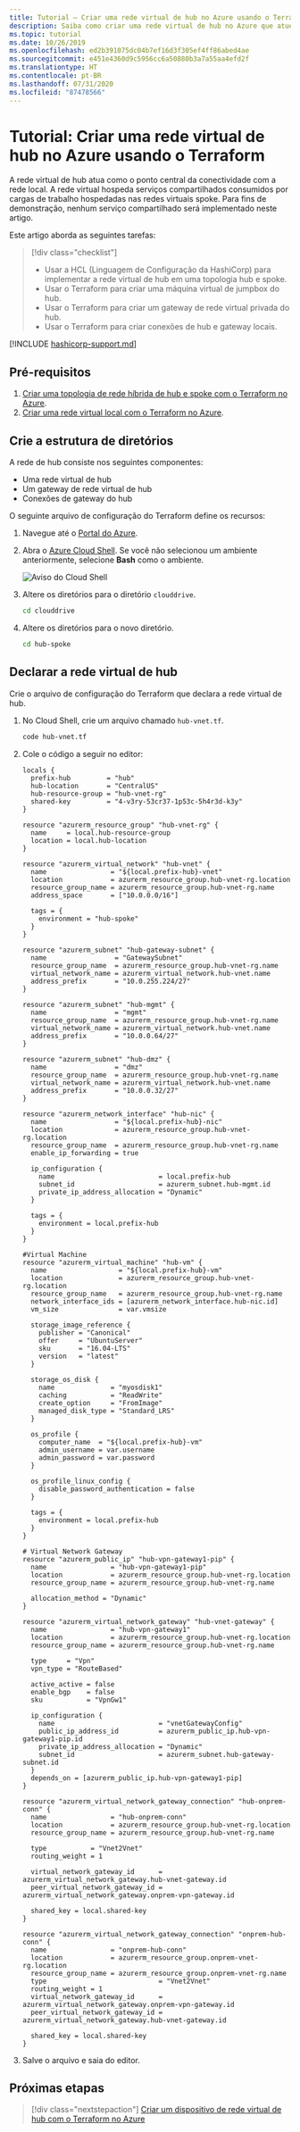 ```yaml
---
title: Tutorial – Criar uma rede virtual de hub no Azure usando o Terraform
description: Saiba como criar uma rede virtual de hub no Azure que atue como um ponto de conexão comum entre outras redes.
ms.topic: tutorial
ms.date: 10/26/2019
ms.openlocfilehash: ed2b391075dc04b7ef16d3f305ef4ff86abed4ae
ms.sourcegitcommit: e451e4360d9c5956cc6a50880b3a7a55aa4efd2f
ms.translationtype: HT
ms.contentlocale: pt-BR
ms.lasthandoff: 07/31/2020
ms.locfileid: "87478566"
---
```

# <a name="tutorial-create-a-hub-virtual-network-in-azure-by-using-terraform"></a>Tutorial: Criar uma rede virtual de hub no Azure usando o Terraform

A rede virtual de hub atua como o ponto central da conectividade com a rede local. A rede virtual hospeda serviços compartilhados consumidos por cargas de trabalho hospedadas nas redes virtuais spoke. Para fins de demonstração, nenhum serviço compartilhado será implementado neste artigo.

Este artigo aborda as seguintes tarefas:

> [!div class="checklist"]
> * Usar a HCL (Linguagem de Configuração da HashiCorp) para implementar a rede virtual de hub em uma topologia hub e spoke.
> * Usar o Terraform para criar uma máquina virtual de jumpbox do hub.
> * Usar o Terraform para criar um gateway de rede virtual privada do hub.
> * Usar o Terraform para criar conexões de hub e gateway locais.

[!INCLUDE [hashicorp-support.md](includes/hashicorp-support.md)]

## <a name="prerequisites"></a>Pré-requisitos

1. [Criar uma topologia de rede híbrida de hub e spoke com o Terraform no Azure](./hub-spoke-introduction.md).
1. [Criar uma rede virtual local com o Terraform no Azure](./hub-spoke-on-prem.md).

## <a name="create-the-directory-structure"></a>Crie a estrutura de diretórios

A rede de hub consiste nos seguintes componentes:

- Uma rede virtual de hub
- Um gateway de rede virtual de hub
- Conexões de gateway do hub 

O seguinte arquivo de configuração do Terraform define os recursos:

1. Navegue até o [Portal do Azure](https://portal.azure.com).

1. Abra o [Azure Cloud Shell](/azure/cloud-shell/overview). Se você não selecionou um ambiente anteriormente, selecione **Bash** como o ambiente.

    ![Aviso do Cloud Shell](./media/common/azure-portal-cloud-shell-button-min.png)

1. Altere os diretórios para o diretório `clouddrive`.

    ```bash
    cd clouddrive
    ```

1. Altere os diretórios para o novo diretório.

    ```bash
    cd hub-spoke
    ```

## <a name="declare-the-hub-virtual-network"></a>Declarar a rede virtual de hub

Crie o arquivo de configuração do Terraform que declara a rede virtual de hub.

1. No Cloud Shell, crie um arquivo chamado `hub-vnet.tf`.

    ```bash
    code hub-vnet.tf
    ```

1. Cole o código a seguir no editor:

    ```hcl
    locals {
      prefix-hub         = "hub"
      hub-location       = "CentralUS"
      hub-resource-group = "hub-vnet-rg"
      shared-key         = "4-v3ry-53cr37-1p53c-5h4r3d-k3y"
    }

    resource "azurerm_resource_group" "hub-vnet-rg" {
      name     = local.hub-resource-group
      location = local.hub-location
    }

    resource "azurerm_virtual_network" "hub-vnet" {
      name                = "${local.prefix-hub}-vnet"
      location            = azurerm_resource_group.hub-vnet-rg.location
      resource_group_name = azurerm_resource_group.hub-vnet-rg.name
      address_space       = ["10.0.0.0/16"]

      tags = {
        environment = "hub-spoke"
      }
    }

    resource "azurerm_subnet" "hub-gateway-subnet" {
      name                 = "GatewaySubnet"
      resource_group_name  = azurerm_resource_group.hub-vnet-rg.name
      virtual_network_name = azurerm_virtual_network.hub-vnet.name
      address_prefix       = "10.0.255.224/27"
    }

    resource "azurerm_subnet" "hub-mgmt" {
      name                 = "mgmt"
      resource_group_name  = azurerm_resource_group.hub-vnet-rg.name
      virtual_network_name = azurerm_virtual_network.hub-vnet.name
      address_prefix       = "10.0.0.64/27"
    }

    resource "azurerm_subnet" "hub-dmz" {
      name                 = "dmz"
      resource_group_name  = azurerm_resource_group.hub-vnet-rg.name
      virtual_network_name = azurerm_virtual_network.hub-vnet.name
      address_prefix       = "10.0.0.32/27"
    }

    resource "azurerm_network_interface" "hub-nic" {
      name                 = "${local.prefix-hub}-nic"
      location             = azurerm_resource_group.hub-vnet-rg.location
      resource_group_name  = azurerm_resource_group.hub-vnet-rg.name
      enable_ip_forwarding = true

      ip_configuration {
        name                          = local.prefix-hub
        subnet_id                     = azurerm_subnet.hub-mgmt.id
        private_ip_address_allocation = "Dynamic"
      }

      tags = {
        environment = local.prefix-hub
      }
    }

    #Virtual Machine
    resource "azurerm_virtual_machine" "hub-vm" {
      name                  = "${local.prefix-hub}-vm"
      location              = azurerm_resource_group.hub-vnet-rg.location
      resource_group_name   = azurerm_resource_group.hub-vnet-rg.name
      network_interface_ids = [azurerm_network_interface.hub-nic.id]
      vm_size               = var.vmsize

      storage_image_reference {
        publisher = "Canonical"
        offer     = "UbuntuServer"
        sku       = "16.04-LTS"
        version   = "latest"
      }

      storage_os_disk {
        name              = "myosdisk1"
        caching           = "ReadWrite"
        create_option     = "FromImage"
        managed_disk_type = "Standard_LRS"
      }

      os_profile {
        computer_name  = "${local.prefix-hub}-vm"
        admin_username = var.username
        admin_password = var.password
      }

      os_profile_linux_config {
        disable_password_authentication = false
      }

      tags = {
        environment = local.prefix-hub
      }
    }

    # Virtual Network Gateway
    resource "azurerm_public_ip" "hub-vpn-gateway1-pip" {
      name                = "hub-vpn-gateway1-pip"
      location            = azurerm_resource_group.hub-vnet-rg.location
      resource_group_name = azurerm_resource_group.hub-vnet-rg.name

      allocation_method = "Dynamic"
    }

    resource "azurerm_virtual_network_gateway" "hub-vnet-gateway" {
      name                = "hub-vpn-gateway1"
      location            = azurerm_resource_group.hub-vnet-rg.location
      resource_group_name = azurerm_resource_group.hub-vnet-rg.name

      type     = "Vpn"
      vpn_type = "RouteBased"

      active_active = false
      enable_bgp    = false
      sku           = "VpnGw1"

      ip_configuration {
        name                          = "vnetGatewayConfig"
        public_ip_address_id          = azurerm_public_ip.hub-vpn-gateway1-pip.id
        private_ip_address_allocation = "Dynamic"
        subnet_id                     = azurerm_subnet.hub-gateway-subnet.id
      }
      depends_on = [azurerm_public_ip.hub-vpn-gateway1-pip]
    }

    resource "azurerm_virtual_network_gateway_connection" "hub-onprem-conn" {
      name                = "hub-onprem-conn"
      location            = azurerm_resource_group.hub-vnet-rg.location
      resource_group_name = azurerm_resource_group.hub-vnet-rg.name

      type           = "Vnet2Vnet"
      routing_weight = 1

      virtual_network_gateway_id      = azurerm_virtual_network_gateway.hub-vnet-gateway.id
      peer_virtual_network_gateway_id = azurerm_virtual_network_gateway.onprem-vpn-gateway.id

      shared_key = local.shared-key
    }

    resource "azurerm_virtual_network_gateway_connection" "onprem-hub-conn" {
      name                = "onprem-hub-conn"
      location            = azurerm_resource_group.onprem-vnet-rg.location
      resource_group_name = azurerm_resource_group.onprem-vnet-rg.name
      type                            = "Vnet2Vnet"
      routing_weight = 1
      virtual_network_gateway_id      = azurerm_virtual_network_gateway.onprem-vpn-gateway.id
      peer_virtual_network_gateway_id = azurerm_virtual_network_gateway.hub-vnet-gateway.id

      shared_key = local.shared-key
    }
    ```
    
3. Salve o arquivo e saia do editor.

## <a name="next-steps"></a>Próximas etapas

> [!div class="nextstepaction"] 
> [Criar um dispositivo de rede virtual de hub com o Terraform no Azure](./hub-spoke-hub-nva.md)